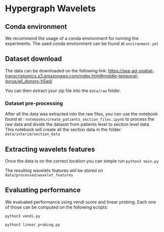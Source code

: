# Hypergraph Wavelets

## Conda environment
We recommend the usage of a conda environment for running the experiments.
The used conda environment can be found at ```environment.yml```
## Dataset download

The data can be downloaded on the following link: https://sea-ad-spatial-transcriptomics.s3.amazonaws.com/index.html#middle-temporal-gyrus/all_donors-h5ad/

You can then extract your zip file into the ```data/raw``` folder.

### Dataset pre-processing
After all the data was extracted into the raw files, you can use the notebook found at : ```notebooks/create_patients_section_files.ipynb``` to process the raw data and divide the dataset from patients level to section level data.
This notebook will create all the section data in the folder: ```data/interim/section_data```

## Extracting wavelets features

Once the data is on the correct location you can simple run ```python3 main.py```

The resulting wavelets features will be stored on ```data/processed/wavelet_features```

## Evaluating performance

We evaluated performance using vendi score and linear probing.
Each one of those can be computed on the following scripts:

```python3 vendi.py```

```python3 linear_probing.py```